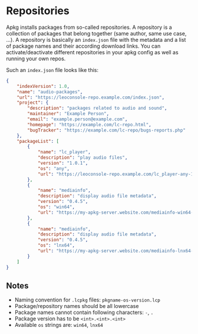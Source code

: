 
# Repositories

Apkg installs packages from so-called repositories. A repository is a collection
of packages that belong together (same author, same use case, ...). A repository
is basically an `index.json` file with the metadata and a list of package names
and their according download links. You can activate/deactivate different
repositories in your apkg config as well as running your own repos.

Such an `index.json` file looks like this:

```json
{
    "indexVersion": 1.0,
    "name": "audio-packages",
    "url": "https://leoconsole-repo.example.com/index.json",
    "project": {
        "description": "packages related to audio and sound",
        "maintainer": "Example Person",
        "email": "example.person@example.com",
        "homepage": "https://example.com/lc-repo.html",
        "bugTracker": "https://example.com/lc-repo/bugs-reports.php"
    },
    "packageList": [
        {
            "name": "lc_player",
            "description": "play audio files",
            "version": "1.0.1",
            "os": "any",
            "url": "https://leoconsole-repo.example.com/lc_player-any-1.0.1.lcp"
        },
        {
            "name": "mediainfo",
            "description": "display audio file metadata",
            "version": "0.4.5",
            "os": "win64",
            "url": "https://my-apkg-server.website.com/mediainfo-win64-0.4.5.lcp"
        },
        {
            "name": "mediainfo",
            "description": "display audio file metadata",
            "version": "0.4.5",
            "os": "lnx64",
            "url": "https://my-apkg-server.website.com/mediainfo-lnx64-0.4.5.lcp"
        }
    ]
}
```

## Notes

 - Naming convention for `.lcpkg` files: `pkgname-os-version.lcp`
 - Package/repository names should be all lowercase
 - Package names cannot contain following characters: `-`, `.`
 - Package version has to be `<int>.<int>.<int>`
 - Available `os` strings are: `win64`, `lnx64`

